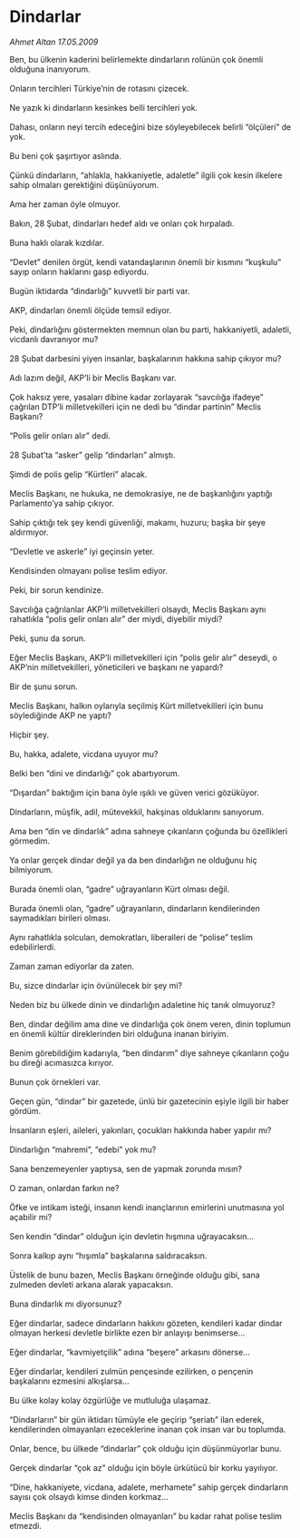 # Dindarlar

*Ahmet Altan 17.05.2009*

<div class="taraf_structure_2col_1zq">
<div class="margen_n">



 <p>Ben, bu ülkenin kaderini belirlemekte dindarların rolünün çok önemli olduğuna inanıyorum. <br/><br/>Onların tercihleri Türkiye’nin de rotasını çizecek. <br/><br/>Ne yazık ki dindarların kesinkes belli tercihleri yok. <br/><br/>Dahası, onların neyi tercih edeceğini bize söyleyebilecek belirli “ölçüleri” de yok. <br/><br/>Bu beni çok şaşırtıyor aslında. <br/><br/>Çünkü dindarların, “ahlakla, hakkaniyetle, adaletle” ilgili çok kesin ilkelere sahip olmaları gerektiğini düşünüyorum. <br/><br/>Ama her zaman öyle olmuyor. <br/><br/>Bakın, 28 Şubat, dindarları hedef aldı ve onları çok hırpaladı. <br/><br/>Buna haklı olarak kızdılar. <br/><br/>“Devlet” denilen örgüt, kendi vatandaşlarının önemli bir kısmını “kuşkulu” sayıp onların haklarını gasp ediyordu. <br/><br/>Bugün iktidarda “dindarlığı” kuvvetli bir parti var. <br/><br/>AKP, dindarları önemli ölçüde temsil ediyor. <br/><br/>Peki, dindarlığını göstermekten memnun olan bu parti, hakkaniyetli, adaletli, vicdanlı davranıyor mu? <br/><br/>28 Şubat darbesini yiyen insanlar, başkalarının hakkına sahip çıkıyor mu? <br/><br/>Adı lazım değil, AKP’li bir Meclis Başkanı var. <br/><br/>Çok haksız yere, yasaları dibine kadar zorlayarak “savcılığa ifadeye” çağrılan DTP’li milletvekilleri için ne dedi bu “dindar partinin” Meclis Başkanı? <br/><br/>“Polis gelir onları alır” dedi. <br/><br/>28 Şubat’ta “asker” gelip “dindarları” almıştı. <br/><br/>Şimdi de polis gelip “Kürtleri” alacak. <br/><br/>Meclis Başkanı, ne hukuka, ne demokrasiye, ne de başkanlığını yaptığı Parlamento’ya sahip çıkıyor. <br/><br/>Sahip çıktığı tek şey kendi güvenliği, makamı, huzuru; başka bir şeye aldırmıyor. <br/><br/>“Devletle ve askerle” iyi geçinsin yeter. <br/><br/>Kendisinden olmayanı polise teslim ediyor. <br/><br/>Peki, bir sorun kendinize. <br/><br/>Savcılığa çağrılanlar AKP’li milletvekilleri olsaydı, Meclis Başkanı aynı rahatlıkla “polis gelir onları alır” der miydi, diyebilir miydi? <br/><br/>Peki, şunu da sorun. <br/><br/>Eğer Meclis Başkanı, AKP’li milletvekilleri için “polis gelir alır” deseydi, o AKP’nin milletvekilleri, yöneticileri ve başkanı ne yapardı? <br/><br/>Bir de şunu sorun. <br/><br/>Meclis Başkanı, halkın oylarıyla seçilmiş Kürt milletvekilleri için bunu söylediğinde AKP ne yaptı? <br/><br/>Hiçbir şey. <br/><br/>Bu, hakka, adalete, vicdana uyuyor mu? <br/><br/>Belki ben “dini ve dindarlığı” çok abartıyorum. <br/><br/>“Dışardan” baktığım için bana öyle ışıklı ve güven verici gözüküyor. <br/><br/>Dindarların, müşfik, adil, mütevekkil, hakşinas olduklarını sanıyorum. <br/><br/>Ama ben “din ve dindarlık” adına sahneye çıkanların çoğunda bu özellikleri görmedim. <br/><br/>Ya onlar gerçek dindar değil ya da ben dindarlığın ne olduğunu hiç bilmiyorum. <br/><br/>Burada önemli olan, “gadre” uğrayanların Kürt olması değil. <br/><br/>Burada önemli olan, “gadre” uğrayanların, dindarların kendilerinden saymadıkları birileri olması. <br/><br/>Aynı rahatlıkla solcuları, demokratları, liberalleri de “polise” teslim edebilirlerdi. <br/><br/>Zaman zaman ediyorlar da zaten. <br/><br/>Bu, sizce dindarlar için övünülecek bir şey mi? <br/><br/>Neden biz bu ülkede dinin ve dindarlığın adaletine hiç tanık olmuyoruz? <br/><br/>Ben, dindar değilim ama dine ve dindarlığa çok önem veren, dinin toplumun en önemli kültür direklerinden biri olduğuna inanan biriyim. <br/><br/>Benim görebildiğim kadarıyla, “ben dindarım” diye sahneye çıkanların çoğu bu direği acımasızca kırıyor. <br/><br/>Bunun çok örnekleri var. <br/><br/>Geçen gün, “dindar” bir gazetede, ünlü bir gazetecinin eşiyle ilgili bir haber gördüm. <br/><br/>İnsanların eşleri, aileleri, yakınları, çocukları hakkında haber yapılır mı? <br/><br/>Dindarlığın “mahremi”, “edebi” yok mu? <br/><br/>Sana benzemeyenler yaptıysa, sen de yapmak zorunda mısın? <br/><br/>O zaman, onlardan farkın ne? <br/><br/>Öfke ve intikam isteği, insanın kendi inançlarının emirlerini unutmasına yol açabilir mi? <br/><br/>Sen kendin “dindar” olduğun için devletin hışmına uğrayacaksın... <br/><br/>Sonra kalkıp aynı “hışımla” başkalarına saldıracaksın. <br/><br/>Üstelik de bunu bazen, Meclis Başkanı örneğinde olduğu gibi, sana zulmeden devleti arkana alarak yapacaksın. <br/><br/>Buna dindarlık mı diyorsunuz? <br/><br/>Eğer dindarlar, sadece dindarların hakkını gözeten, kendileri kadar dindar olmayan herkesi devletle birlikte ezen bir anlayışı benimserse... <br/><br/>Eğer dindarlar, “kavmiyetçilik” adına “beşere” arkasını dönerse... <br/><br/>Eğer dindarlar, kendileri zulmün pençesinde ezilirken, o pençenin başkalarını ezmesini alkışlarsa... <br/><br/>Bu ülke kolay kolay özgürlüğe ve mutluluğa ulaşamaz. <br/><br/>“Dindarların” bir gün iktidarı tümüyle ele geçirip “şeriatı” ilan ederek, kendilerinden olmayanları ezeceklerine inanan çok insan var bu toplumda. <br/><br/>Onlar, bence, bu ülkede “dindarlar” çok olduğu için düşünmüyorlar bunu. <br/><br/>Gerçek dindarlar “çok az” olduğu için böyle ürkütücü bir korku yayılıyor. <br/><br/>“Dine, hakkaniyete, vicdana, adalete, merhamete” sahip gerçek dindarların sayısı çok olsaydı kimse dinden korkmaz... <br/><br/>Meclis Başkanı da “kendisinden olmayanları” bu kadar rahat polise teslim etmezdi.</p>
<br/>
<br/>
<br/>



<br/>


<div id="taraf_not">
</div>

</div>


</div>

